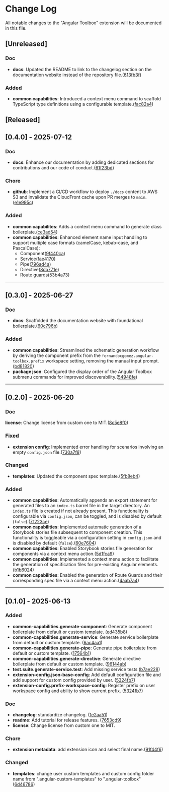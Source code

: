 # Change Log

All notable changes to the "Angular Toolbox" extension will be documented in this file.

## [Unreleased]

### Doc

- **docs**: Updated the README to link to the changelog section on the documentation website instead of the repository file.([613fb3f](https://github.com/Fernandocgomez/vscode-extensions.angular-toolbox/commit/613fb3f66239422db2c82ade4eb061cc78196678))

### Added

- **common capabilities**: Introduced a context menu command to scaffold TypeScript type definitions using a configurable template.([fac82a4](https://github.com/Fernandocgomez/vscode-extensions.angular-toolbox/commit/fac82a4952e402edb7e36bd71804b86998aceb02))

## [Released]

## [0.4.0] - 2025-07-12

### Doc

- **docs**: Enhance our documentation by adding dedicated sections for contributions and our code of conduct.([61f23bd](https://github.com/Fernandocgomez/vscode-extensions.angular-toolbox/pull/63/commits/61f23bd17648356b284dd63802b4f0db1bc08fachttps://github.com/Fernandocgomez/vscode-extensions.angular-toolbox/pull/63/commits/61f23bd17648356b284dd63802b4f0db1bc08fac))

### Chore

- **github**: Implement a CI/CD workflow to deploy `./docs` content to AWS S3 and invalidate the CloudFront cache upon PR merges to `main`.([e1e995c](https://github.com/Fernandocgomez/vscode-extensions.angular-toolbox/pull/65/commits/e1e995cb98ee92979ad5a91a9817d1dc6b365a0d))

### Added

- **common capabilites**: Adds a context menu command to generate class boilerplate.([ce3ad54](https://github.com/Fernandocgomez/vscode-extensions.angular-toolbox/pull/67/commits/ce3ad54b908ef2a27ef4eebc2be02a1203c78610))
- **common capabilities**: Enhanced element name input handling to support multiple case formats (camelCase, kebab-case, and PascalCase):
  - Component([9f440ca](https://github.com/Fernandocgomez/vscode-extensions.angular-toolbox/commit/9f440ca35c9553a40c2a80707f449ed55ec811bb))
  - Service([fae4170](https://github.com/Fernandocgomez/vscode-extensions.angular-toolbox/commit/fae4170c69c87304e9a85594d735dae713516a26))
  - Pipe([796ad4a](https://github.com/Fernandocgomez/vscode-extensions.angular-toolbox/commit/796ad4a))
  - Directive([8cb771e](https://github.com/Fernandocgomez/vscode-extensions.angular-toolbox/pull/68/commits/8cb771ee34ec3e569f1a84e5f46f92de316ad5df))
  - Route guards([53b4a73](https://github.com/Fernandocgomez/vscode-extensions.angular-toolbox/pull/68/commits/53b4a734e41d57b16ea88627945866c8ec54b65f))

---

## [0.3.0] - 2025-06-27

### Doc

- **docs**: Scaffolded the documentation website with foundational boilerplate.([60c796b](https://github.com/Fernandocgomez/vscode-extensions.angular-toolbox/pull/52/commits/60c796b2fa44b36011897c40afe562741248eee8))

### Added

- **common capabilities**: Streamlined the schematic generation workflow by deriving the component prefix from the `fernandocgomez.angular-toolbox.prefix` workspace setting, removing the manual input prompt.([bd81820](https://github.com/Fernandocgomez/vscode-extensions.angular-toolbox/pull/54/commits/bd8182074d659e22c74cfea6ee08aad05aa51a4e))
- **package json**: Configured the display order of the Angular Toolbox submenu commands for improved discoverability.([54948fe](https://github.com/Fernandocgomez/vscode-extensions.angular-toolbox/pull/55/commits/54948fe3e885be533e8c3b017f511620d500fb6b))

---

## [0.2.0] - 2025-06-20

### Doc

**license**: Change license from custom one to MIT.([8c5e8f0](https://github.com/Fernandocgomez/vscode-extensions.angular-toolbox/pull/26/commits/8c5e8f0948f5bd630c3b9e798c71cae865b9a37b))

### Fixed

- **extension config**: Implemented error handling for scenarios involving an empty `config.json` file.([730a7f8](https://github.com/Fernandocgomez/vscode-extensions.angular-toolbox/pull/36/commits/730a7f848895a5673bb38edd837234c12184cafa))

### Changed

- **templates**: Updated the component spec template.([5fb8eb4](https://github.com/Fernandocgomez/vscode-extensions.angular-toolbox/pull/37/commits/5fb8eb49a8bb9fa5c15710989dd3eed9a4a20f8b))

### Added

- **common capabilities**: Automatically appends an export statement for generated files to an `index.ts` barrel file in the target directory. An `index.ts` file is created if not already present. This functionality is configurable via `config.json`, can be toggled, and is disabled by default (`false`).([71223ce](https://github.com/Fernandocgomez/vscode-extensions.angular-toolbox/pull/39/commits/71223ce49d119d2351f631a2a693aa1fb6eff212))
- **common capabilities**: Implemented automatic generation of a Storybook stories file subsequent to component creation. This functionality is toggleable via a configuration setting in `config.json` and is disabled by default (`false`).([60e7604](https://github.com/Fernandocgomez/vscode-extensions.angular-toolbox/pull/41/commits/60e7604014bc2087b7e121562a65cfae5cea1e97))
- **common capabilities**: Enabled Storybook stories file generation for components via a context menu action.([5d1fca9](https://github.com/Fernandocgomez/vscode-extensions.angular-toolbox/pull/42/commits/5d1fca9d2607609d4b8c99d2e7f63d9785015f0d))
- **common capabilities**: Implemented a context menu action to facilitate the generation of specification files for pre-existing Angular elements.([b1b6024](https://github.com/Fernandocgomez/vscode-extensions.angular-toolbox/pull/44/commits/b1b6024886a51b3f34fe7cb29cf6a5bc0ec7a0d5))
- **common capabilities**: Enabled the generation of Route Guards and their corresponding spec file via a context menu action.([4aab7a4](https://github.com/Fernandocgomez/vscode-extensions.angular-toolbox/pull/46/commits/4aab7a41675b8a931c25a0dd71c9fec3aafcce9b))

---

## [0.1.0] - 2025-06-13

### Added

- **common-capabilities.generate-component**: Generate component boilerplate from default or custom template. ([ed435b8](https://github.com/Fernandocgomez/vscode-extensions.angular-toolbox/commit/ed435b83da1bae23976d8d4476a1d02e53070294))
- **common-capabilities.generate-service**: Generate service boilerplate from default or custom template. ([6ac4aa1](https://github.com/Fernandocgomez/vscode-extensions.angular-toolbox/commit/6ac4aa1f9e68964283056c16ac54b14ab33c5215))
- **common-capabilities.generate-pipe**: Generate pipe boilerplate from default or custom template. ([17564b1](https://github.com/Fernandocgomez/vscode-extensions.angular-toolbox/commit/17564b1d1b51da451050aab25426ebcf08ed0e3a))
- **common-capabilities.generate-directive**: Generate directive boilerplate from default or custom template. ([96144ab](https://github.com/Fernandocgomez/vscode-extensions.angular-toolbox/commit/96144abb822db55c95c349336a71764116d8a73e))
- **test.suite.generate-service.test**: Add missing service tests ([b7ae228](https://github.com/Fernandocgomez/vscode-extensions.angular-toolbox/commit/b7ae2283313777c43474d58bc64baefb54e64224))
- **extension-config.json-base-config**: Add default configuration file and add support for custom config provided by user. ([5324fb7](https://github.com/Fernandocgomez/vscode-extensions.angular-toolbox/commit/5324fb710738b3af34c5cceec68cd94c3433b192))
- **extension-config.prefix-workspace-config**: Register prefix on user workspace config and ability to show current prefix. ([5324fb7](https://github.com/Fernandocgomez/vscode-extensions.angular-toolbox/commit/5324fb710738b3af34c5cceec68cd94c3433b192))

### Doc

- **changelog**: standardize changelog. ([1e2aa51](https://github.com/Fernandocgomez/vscode-extensions.angular-toolbox/pull/19/commits/1e2aa51ae58fc0aaa7ae0f07453ab0b3bc7f5d79))
- **readme**: Add tutorial for release features. ([7653cd9](https://github.com/Fernandocgomez/vscode-extensions.angular-toolbox/pull/21/commits/7653cd99535b5d45fdb7fd484b534c567e9dd023))
- **license**: Change license from custom one to MIT.

### Chore

- **extension metadata**: add extension icon and select final name.([91f44f6](https://github.com/Fernandocgomez/vscode-extensions.angular-toolbox/pull/22/commits/91f44f66021aba7b2fcf6650a5b5bf5e16a71588))

### Changed

- **templates**: change user custom templates and custom config folder name from ".angular-custom-templates" to ".angular-toolbox" ([6d46786](https://github.com/Fernandocgomez/vscode-extensions.angular-toolbox/pull/22/commits/6d46786b5b2e424c43b98f447037af3fc51ba606))
